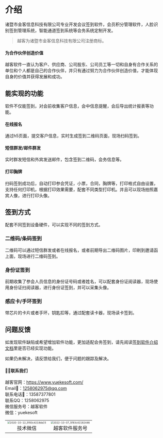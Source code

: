 # 介绍

诸暨市金客信息科技有限公司专业开发会议签到软件，会员积分管理软件，人脸识别签到管理系统，智能通道签到系统等会务系统定制开发。

> 越客为诸暨市金客信息科技有限公司注册商标。

#### 为合作伙伴创造价值

越客软件一直认为客户、供应商、公司股东、公司员工等一切和自身有合作关系的单位和个人都是自己的合作伙伴，并只有通过努力为合作伙伴创造价值，才能体现自身的价值并获得发展和成功。


## 能实现的功能

软件不仅能签到，对会前收集客户信息，会中信息提醒，会后导出统计报表等功能。

#### 在线报名

通过h5页面，提交客户信息，实时生成签到二维码页面，现场扫码签到。

#### 短信群发/邮件群发

实时群发短信和外宾发送邮件，包含签到二维码，会务信息等。

#### 打印胸牌

扫码签到成功后，自动打印参会凭证，小票，合同，胸牌等，打印格式自由设置，支持任何打印机，根据打印效果需要，配套不同类型打印机。并且可以现场拍照嘉宾人像，进行打印头像。



## 签到方式

配套不同签到设备硬件，可以实现不同的签到方式。

### 二维码/条码签到

二维码可以通过短信群发或者在线报名，或者前期导出二维码图片，印刷到邀请函上面，现场进行二维码签到。

### 身份证签到

前期收集了参会人员信息的身份证号码或者姓名，可以配套身份证阅读器，现场使用身份证扫阅读器，进行身份证签到，并可以采集头像。

### 感应卡/手环签到

带芯片的卡片或者手环，钥匙扣等，通过配套读卡器，现场读卡签到。



## 问题反馈

如发现软件缺陷或希望增加软件功能，更加适配会务签到，请先阅读[签到软件介绍文档](http://yksigndocs.yuekesoft.com/)里是否已经实现功能。

如果仍未解决，请反馈给我们，便于问题的跟踪及解决。

#### :frowning_man:联系我们

越客官网：https://www.yuekesoft.com/<br>
Email:email:：1258062975@qq.com<br>
联系电话:iphone:：13587377801<br>
联系QQ：1258062975<br>
微信服务号：越客软件<br>
微信：yuekesoft

<!--图片并排 -->
<style>
td, th {
   border: none!important;
}
</style>
<div><table frame=void>	<!--用了<div>进行封装-->
	<tr>
        <td><div><center>	<!--每个格子内是图片加标题-->
        	<img src="https://vuepressdocs.oss-cn-hangzhou.aliyuncs.com/docsimages/202209201133633.jpg"
                 alt="2020-10-12_5f83c4218da15"
                 style="zoom:50%;"/>	<!--高度设置-->
        	<br>	<!--换行-->
        	技术微信	<!--标题1-->
        </center></div></td>    
     	<td><div><center>	<!--第二张图片-->
    		<img src="https://vuepressdocs.oss-cn-hangzhou.aliyuncs.com/docsimages/202210071422446.jpg"
                 alt="2022-10-07_5f83c42182446"
                 style="zoom:50%;"/>	
    		<br>
    		越客软件服务号
        </center></div></td>
	</tr>
</table></div>
